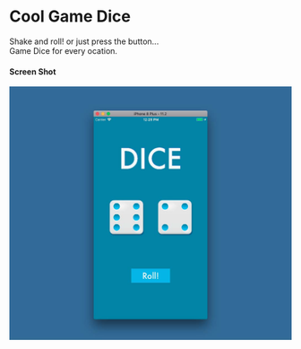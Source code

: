 # Cool Game Dice
Shake and roll! or just press the button...<br/>
Game Dice for every ocation.<br/>
#### Screen Shot
![ScreenShot](Dice.jpg)  
